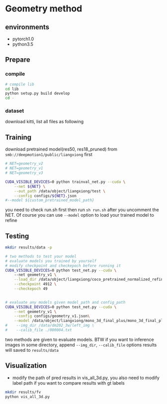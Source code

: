 
# Geometry method


## environments
* pytorch1.0
* python3.5

## Prepare
### compile
```bash
# compile lib
cd lib
python setup.py build develop
cd -
```

### dataset
download kitti, list all files as following



## Training
download pretrained model(res50, res18_pruned) from `smb://deepmotion1/public/liangxiong` first
```bash
# NET=geometry_v2
# NET=geometry_v1
# NET=geometry_v3

CUDA_VISIBLE_DEVICES=0 python trainval_net.py --cuda \
    --net ${NET} \
    --out_path /data/object/liangxiong/test \
    --config configs/${NET}.json
#--model ${custom_pretrained_model_path}
```
you need to check run.sh first then run `sh run.sh` after you uncomment the NET.
Of course you can use `--model` option to load your trained model to refine


## Testing

```bash
mkdir results/data -p

# two methods to test your model
# evaluate models you trained by yourself
# modify checkpoint and checkepoch before running it
CUDA_VISIBLE_DEVICES=0 python test_net.py --cuda \ 
    --net geometry_v1 \
    --load_dir /data/object/liangxiong/coco_pretrained_normalized_refine \
    --checkpoint 4912 \
    --checkepoch 49
    

# evaluate any models given model_path and config_path
CUDA_VISIBLE_DEVICES=0 python test_net.py --cuda \
    --net geometry_v1 \
    --config configs/geometry_v1.json\
    --model /data/object/liangxiong/mono_3d_final_plus/mono_3d_final_plus/kitti/faster_rcnn_30_1518.pth
#    --img_dir /data/dm202_3w/left_img \
#    --calib_file ./000004.txt
```
two methods are given to evaluate models. BTW if you want to inference images in some directory, append `--img_dir`, `--calib_file` options
results will saved to `results/data`


## Visualization

* modify the path of pred results in vis_all_3d.py, you also need to modify label path if you want to compare results with gt labels

```bash
mkdir results/fv
python vis_all_3d.py
```
